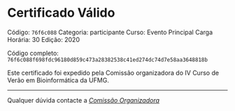# Certificado Válido

Código: `76f6c088`
Categoria: participante
Curso: Evento Principal
Carga Horária: 30
Edição: 2020


Código completo: `76f6c088f698fdc96180d859c473a28382538c41ed274dc74d7e58aa3648818b`


Este certificado foi expedido pela Comissão organizadora do IV Curso de Verão em Bioinformática da UFMG.

----

Qualquer dúvida contacte a [_Comissão Organizadora_](<mailto:cursobioinfoufmg@gmail.com$subject=[Certificados]>)

